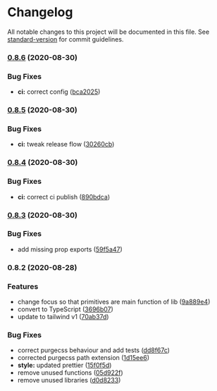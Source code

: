 # Changelog

All notable changes to this project will be documented in this file. See [standard-version](https://github.com/conventional-changelog/standard-version) for commit guidelines.

### [0.8.6](https://github.com/emortlock/tailwind-react-primitives/compare/v0.8.5...v0.8.6) (2020-08-30)


### Bug Fixes

* **ci:** correct config ([bca2025](https://github.com/emortlock/tailwind-react-primitives/commit/bca202562074090b7a74d12ee1fe3a1c0e662351))

### [0.8.5](https://github.com/emortlock/tailwind-react-primitives/compare/v0.8.4...v0.8.5) (2020-08-30)


### Bug Fixes

* **ci:** tweak release flow ([30260cb](https://github.com/emortlock/tailwind-react-primitives/commit/30260cb3d23cad4ebe27cd05a917ce98a61542b3))

### [0.8.4](https://github.com/emortlock/tailwind-react-primitives/compare/v0.8.3...v0.8.4) (2020-08-30)


### Bug Fixes

* **ci:** correct ci publish ([890bdca](https://github.com/emortlock/tailwind-react-primitives/commit/890bdca0b47d22ee9abe599eff7c7324aa057fbd))

### [0.8.3](https://github.com/emortlock/tailwind-react-primitives/compare/v0.8.2...v0.8.3) (2020-08-30)


### Bug Fixes

* add missing prop exports ([59f5a47](https://github.com/emortlock/tailwind-react-primitives/commit/59f5a4796c8707f79120773d93fed6063b9bd2f2))

### 0.8.2 (2020-08-28)


### Features

* change focus so that primitives are main function of lib ([9a889e4](https://github.com/emortlock/tailwind-react-primitives/commit/9a889e46183dae4a424d36e84561e7418f0bebbb))
* convert to TypeScript ([3696b07](https://github.com/emortlock/tailwind-react-primitives/commit/3696b07f0a1cfa253d0b6bcdfddf3406056c5f77))
* update to tailwind v1 ([70ab37d](https://github.com/emortlock/tailwind-react-primitives/commit/70ab37d1a5f9e01b7c1c623b610e44b15caf9b73))


### Bug Fixes

* correct purgecss behaviour and add tests ([dd8f67c](https://github.com/emortlock/tailwind-react-primitives/commit/dd8f67c18f959d777cc6b51b796cd612f8fade8e))
* corrected purgecss path extension ([1d15ee6](https://github.com/emortlock/tailwind-react-primitives/commit/1d15ee68b8b019b94818e0d4ba44808bcff8aa07))
* **style:** updated prettier ([15f0f5d](https://github.com/emortlock/tailwind-react-primitives/commit/15f0f5d3219f8a86dbe07b22ee12c7d09f007a00))
* remove unused functions ([05d922f](https://github.com/emortlock/tailwind-react-primitives/commit/05d922fe09b75e56ec7138e458fee31077cc5968))
* remove unused libraries ([d0d8233](https://github.com/emortlock/tailwind-react-primitives/commit/d0d82331d089e4c08b816bc8b8836206dce1372c))
